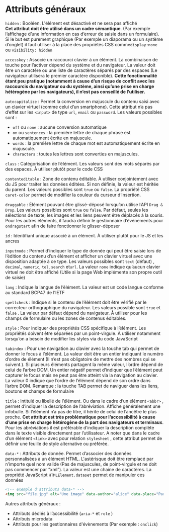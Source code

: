 # Attributs généraux

`hidden` : Booléen. L'élément est désactivé et ne sera pas affiché  
 **Cet attribut doit être utilisé dans un cadre sémantique**. (Par exemple l’affichage d’une information en cas d’erreur de saisie dans un formulaire). Si le but est purement graphique (Par exemple un diaporama ou un système d’onglet) il faut utiliser à la place des propriétés CSS comme`display:none` ou `visibility: hidden`

`accesskey` : Associe un raccourci clavier à un élément. La combinaison de touche pour l’activer dépend du système et du navigateur. La valeur doit être un caractère ou une liste de caractères séparés par des espaces (Le navigateur utilisera le premier caractère disponible). **Cette fonctionnalité étant peu pratique (notamment à cause d’un risque de conflit avec les raccourcis du navigateur ou du système, ainsi qu’une prise en charge hétérogène par les navigateurs), il n’est pas conseillé de l’utiliser.**

`autocapitalize` : Permet la conversion en majuscule du contenu saisi avec un clavier virtuel (comme celui d’un smartphone). Cette attribut n’a pas d’effet sur les `<input>` de type `url`, `email` ou `password`. Les valeurs possibles sont :

- `off` ou `none` : aucune conversion automatique
- `on` ou `sentences` : la première lettre de chaque phrase est automatiquement écrite en majuscule.
- `words` : la première lettre de chaque mot est automatiquement écrite en majuscule.
- `characters` : toutes les lettres sont converties en majuscules.

`class` : Catégorisation de l’élément. Les valeurs sont des mots séparés par des espaces. À utiliser plutôt pour le code CSS

`contenteditable` : Zone de contenu éditable. À utiliser conjointement avec du JS pour traiter les données éditées. Si non définie, la valeur est héritée du parent. Les valeurs possibles sont `true` ou `false`. La propriété CSS `caret-color` permet de modifier la couleur du curseur d’insertion.

`draggable` : Élément pouvant être glissé-déposé lorsqu’on utilise l’API `Drag & Drop`. Les valeurs possibles sont `true` ou `false`. Par défaut, seules les sélections de texte, les images et les liens peuvent être déplacés à la souris. Pour les autres éléments, il faudra définir le gestionnaire d’événements pour `ondragstart` afin de faire fonctionner le glisser-déposer

`id` : Identifiant unique associé à un élément. À utiliser plutôt pour le JS et les ancres

`inputmode` : Permet d’indiquer le type de donnée qui peut être saisie lors de l’édition du contenu d’un élément et afficher un clavier virtuel avec une disposition adaptée à ce type. Les valeurs possibles sont `text` (défaut) , `decimal`, `numeric`, `tel`, `search` et`url`. La valeur `none` indique qu’aucun clavier virtuel ne doit être affiché (Utile si la page Web implémente son propre outil de saisie)

`lang` : Indique la langue de l’élément. La valeur est un code langue conforme au standard BCP47 de l’IETF

`spellcheck` : Indique si le contenu de l’élément doit être vérifié par le correcteur orthographique du navigateur. Les valeurs possible sont `true` et `false` . La valeur par défaut dépend du navigateur. À utiliser pour les champs de formulaire ou les zones de contenus éditables.

`style` : Pour indiquer des propriétés CSS spécifique à l’élément. Les propriétés doivent être séparées par un point-virgule. À utiliser notamment lorsqu’on a besoin de modifier les styles via du code JavaScript

`tabindex` : Pour une navigation au clavier avec la touche tab qui permet de donner le focus à l’élément. La valeur doit être un entier indiquant le numéro d’ordre de élément (Il n’est pas obligatoire de mettre des nombres qui se suivent.). Si plusieurs éléments partagent la même valeur, l’ordre dépend de celui de l’arbre DOM. Un entier négatif permet d’indiquer que l’élément peut capturer le focus mais ne peut pas être atteint via la navigation au clavier. La valeur 0 indique que l’ordre de l’élément dépend de son ordre dans l’arbre DOM. Remarque : la touche TAB permet de naviguer dans les liens, boutons et champs de formulaire

`title` : Intitulé ou libellé de l’élément. Ou dans le cadre d’un élément `<abbr>` , permet d’indiquer la description de l’abréviation. Affiche généralement une infobulle. Si l’élément n’a pas de titre, il hérite de celui de l’ancêtre le plus proche. **Cet attribut est très problématique pour l’accessibilité à cause d’une prise en charge hétérogène de la part des navigateurs et terminaux**. Pour les abréviations il est préférable d’indiquer la description complète dans le texte visible directement par l’utilisateur. A noter que dans le cadre d’un élément `<link>` avec pour relation `stylesheet` , cette attribut permet de définir une feuille de style alternative ou préférée.

`data-*` : Attributs de donnée. Permet d’associer des données personnalisées à un élément HTML. L'astérisque doit être remplacé par n’importe quel nom valide (Pas de majuscules, de point-virgule et ne doit pas commencer par “xml”). La valeur est une chaine de caractères. La propriété JavaScript `HTMLElement.dataset` permet de manipuler ces données

```html
<!-- exemple d'attributs data-* -->
<img src="file.jpg" alt="Une image" data-author="alice" data-place="Paris" />
```

Autres attributs généraux :

- Attributs dédiés à l’accessibilité (`aria-*` et `role` )
- Attributs microdata
- Attributs pour les gestionnaires d'évènements (Par exemple : `onclick`)
